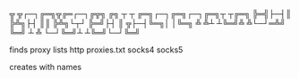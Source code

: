 

╦ ╦┌─┐╔═╗╦╔═┌─┐╔╦╗  ╔╗ ┬ ┬  ╔═╗┌─┐╔═╗┌─┐╔═╗┬ ┬╔═╗
╠═╣├─┤║  ╠╩╗├┤  ║║  ╠╩╗└┬┘  ╠═╝├┤ ║ ╦├─┤╚═╗│ │╚═╗
╩ ╩┴ ┴╚═╝╩ ╩└─┘═╩╝  ╚═╝ ┴   ╩  └─┘╚═╝┴ ┴╚═╝└─┘╚═╝


finds proxy lists http
proxies.txt
socks4
socks5
 
creates with names
